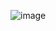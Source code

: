 ![image](https://user-images.githubusercontent.com/115170653/207619219-cddf6b13-765d-40fd-80b5-43ddae3ccbbd.png)
